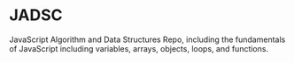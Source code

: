 # JADSC



JavaScript Algorithm and Data Structures Repo, including the fundamentals of JavaScript including variables, arrays, objects, loops, and functions.
